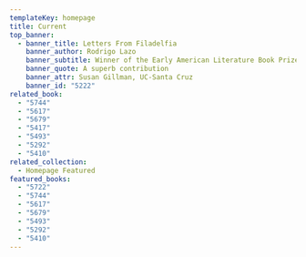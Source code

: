 ```yaml
---
templateKey: homepage
title: Current
top_banner:
  - banner_title: Letters From Filadelfia
    banner_author: Rodrigo Lazo
    banner_subtitle: Winner of the Early American Literature Book Prize
    banner_quote: A superb contribution
    banner_attr: Susan Gillman, UC-Santa Cruz
    banner_id: "5222"
related_book:
  - "5744"
  - "5617"
  - "5679"
  - "5417"
  - "5493"
  - "5292"
  - "5410"
related_collection:
  - Homepage Featured
featured_books:
  - "5722"
  - "5744"
  - "5617"
  - "5679"
  - "5493"
  - "5292"
  - "5410"
---
```

